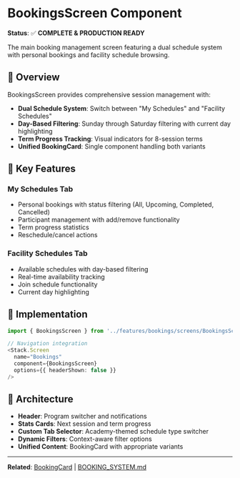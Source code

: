 # BookingsScreen Component

**Status**: ✅ **COMPLETE & PRODUCTION READY**

The main booking management screen featuring a dual schedule system with personal bookings and facility schedule browsing.

## 🎯 Overview

BookingsScreen provides comprehensive session management with:
- **Dual Schedule System**: Switch between "My Schedules" and "Facility Schedules"
- **Day-Based Filtering**: Sunday through Saturday filtering with current day highlighting
- **Term Progress Tracking**: Visual indicators for 8-session terms
- **Unified BookingCard**: Single component handling both variants

## 📱 Key Features

### My Schedules Tab
- Personal bookings with status filtering (All, Upcoming, Completed, Cancelled)
- Participant management with add/remove functionality
- Term progress statistics
- Reschedule/cancel actions

### Facility Schedules Tab
- Available schedules with day-based filtering
- Real-time availability tracking
- Join schedule functionality
- Current day highlighting

## 🔧 Implementation

```typescript
import { BookingsScreen } from '../features/bookings/screens/BookingsScreen';

// Navigation integration
<Stack.Screen 
  name="Bookings" 
  component={BookingsScreen}
  options={{ headerShown: false }}
/>
```

## 🎨 Architecture

- **Header**: Program switcher and notifications
- **Stats Cards**: Next session and term progress
- **Custom Tab Selector**: Academy-themed schedule type switcher
- **Dynamic Filters**: Context-aware filter options
- **Unified Content**: BookingCard with appropriate variants

---

**Related**: [BookingCard](./BookingCard.md) | [BOOKING_SYSTEM.md](../../features/BOOKING_SYSTEM.md)